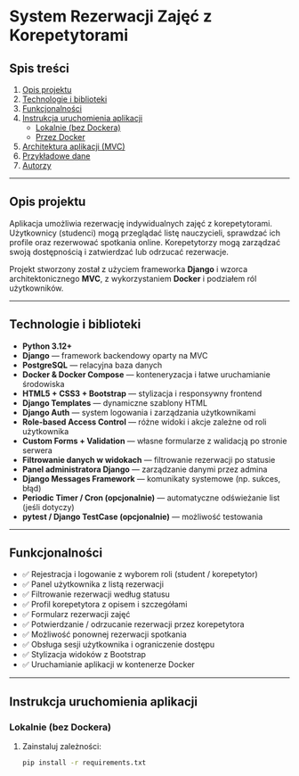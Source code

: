 # System Rezerwacji Zajęć z Korepetytorami

## Spis treści

1. [Opis projektu](#opis-projektu)  
2. [Technologie i biblioteki](#technologie-i-biblioteki)  
3. [Funkcjonalności](#funkcjonalności)  
4. [Instrukcja uruchomienia aplikacji](#instrukcja-uruchomienia-aplikacji)  
   - [Lokalnie (bez Dockera)](#lokalnie-bez-dockera)  
   - [Przez Docker](#przez-docker)  
5. [Architektura aplikacji (MVC)](#architektura-aplikacji-mvc)  
6. [Przykładowe dane](#przykładowe-dane)  
7. [Autorzy](#autorzy)  

---

## Opis projektu

Aplikacja umożliwia rezerwację indywidualnych zajęć z korepetytorami. Użytkownicy (studenci) mogą przeglądać listę nauczycieli, sprawdzać ich profile oraz rezerwować spotkania online. Korepetytorzy mogą zarządzać swoją dostępnością i zatwierdzać lub odrzucać rezerwacje.

Projekt stworzony został z użyciem frameworka **Django** i wzorca architektonicznego **MVC**, z wykorzystaniem **Docker** i podziałem ról użytkowników.

---

## Technologie i biblioteki

- **Python 3.12+**
- **Django** — framework backendowy oparty na MVC
- **PostgreSQL** — relacyjna baza danych
- **Docker & Docker Compose** — konteneryzacja i łatwe uruchamianie środowiska
- **HTML5 + CSS3 + Bootstrap** — stylizacja i responsywny frontend
- **Django Templates** — dynamiczne szablony HTML
- **Django Auth** — system logowania i zarządzania użytkownikami
- **Role-based Access Control** — różne widoki i akcje zależne od roli użytkownika
- **Custom Forms + Validation** — własne formularze z walidacją po stronie serwera
- **Filtrowanie danych w widokach** — filtrowanie rezerwacji po statusie
- **Panel administratora Django** — zarządzanie danymi przez admina
- **Django Messages Framework** — komunikaty systemowe (np. sukces, błąd)
- **Periodic Timer / Cron (opcjonalnie)** — automatyczne odświeżanie list (jeśli dotyczy)
- **pytest / Django TestCase (opcjonalnie)** — możliwość testowania

---

## Funkcjonalności

- ✅ Rejestracja i logowanie z wyborem roli (student / korepetytor)
- ✅ Panel użytkownika z listą rezerwacji
- ✅ Filtrowanie rezerwacji według statusu
- ✅ Profil korepetytora z opisem i szczegółami
- ✅ Formularz rezerwacji zajęć
- ✅ Potwierdzanie / odrzucanie rezerwacji przez korepetytora
- ✅ Możliwość ponownej rezerwacji spotkania
- ✅ Obsługa sesji użytkownika i ograniczenie dostępu
- ✅ Stylizacja widoków z Bootstrap
- ✅ Uruchamianie aplikacji w kontenerze Docker

---

## Instrukcja uruchomienia aplikacji

### Lokalnie (bez Dockera)

1. Zainstaluj zależności:
   ```bash
   pip install -r requirements.txt
